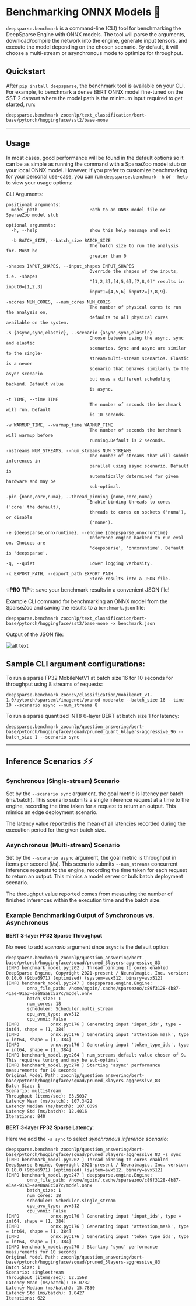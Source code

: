 <!--
Copyright (c) 2021 - present / Neuralmagic, Inc. All Rights Reserved.

Licensed under the Apache License, Version 2.0 (the "License");
you may not use this file except in compliance with the License.
You may obtain a copy of the License at

   http://www.apache.org/licenses/LICENSE-2.0

Unless required by applicable law or agreed to in writing,
software distributed under the License is distributed on an "AS IS" BASIS,
WITHOUT WARRANTIES OR CONDITIONS OF ANY KIND, either express or implied.
See the License for the specific language governing permissions and
limitations under the License.
-->

# Benchmarking ONNX Models 📜

`deepsparse.benchmark` is a command-line (CLI) tool for benchmarking the DeepSparse Engine with ONNX models. The tool will parse the arguments, download/compile the network into the engine, generate input tensors, and execute the model depending on the chosen scenario. By default, it will choose a multi-stream or asynchronous mode to optimize for throughput.

## Quickstart

After `pip install deepsparse`, the benchmark tool is available on your CLI. For example, to benchmark a dense BERT ONNX model fine-tuned on the SST-2 dataset where the model path is the minimum input required to get started, run:

```
deepsparse.benchmark zoo:nlp/text_classification/bert-base/pytorch/huggingface/sst2/base-none
```
__ __
## Usage

In most cases, good performance will be found in the default options so it can be as simple as running the command with a SparseZoo model stub or your local ONNX model. However, if you prefer to customize benchmarking for your personal use-case, you can run `deepsparse.benchmark -h` or `--help` to view your usage options:

CLI Arguments:
```
positional arguments:
  model_path                    Path to an ONNX model file or SparseZoo model stub

optional arguments:
  -h, --help                    show this help message and exit

  -b BATCH_SIZE, --batch_size BATCH_SIZE
                                The batch size to run the analysis for. Must be
                                greater than 0

-shapes INPUT_SHAPES, --input_shapes INPUT_SHAPES
                                Override the shapes of the inputs, i.e. -shapes
                                "[1,2,3],[4,5,6],[7,8,9]" results in input0=[1,2,3]
                                input1=[4,5,6] input2=[7,8,9].

-ncores NUM_CORES, --num_cores NUM_CORES
                                The number of physical cores to run the analysis on,
                                defaults to all physical cores available on the system.

-s {async,sync,elastic}, --scenario {async,sync,elastic}
                                Choose between using the async, sync and elastic
                                scenarios. Sync and async are similar to the single-
                                stream/multi-stream scenarios. Elastic is a newer
                                scenario that behaves similarly to the async scenario
                                but uses a different scheduling backend. Default value
                                is async.

-t TIME, --time TIME            
                                The number of seconds the benchmark will run. Default
                                is 10 seconds.

-w WARMUP_TIME, --warmup_time WARMUP_TIME
                                The number of seconds the benchmark will warmup before
                                running.Default is 2 seconds.

-nstreams NUM_STREAMS, --num_streams NUM_STREAMS
                                The number of streams that will submit inferences in
                                parallel using async scenario. Default is
                                automatically determined for given hardware and may be
                                sub-optimal.

-pin {none,core,numa}, --thread_pinning {none,core,numa}
                                Enable binding threads to cores ('core' the default),
                                threads to cores on sockets ('numa'), or disable
                                ('none').

-e {deepsparse,onnxruntime}, --engine {deepsparse,onnxruntime}
                                Inference engine backend to run eval on. Choices are
                                'deepsparse', 'onnxruntime'. Default is 'deepsparse'.

-q, --quiet                     Lower logging verbosity.

-x EXPORT_PATH, --export_path EXPORT_PATH
                                Store results into a JSON file.
```
💡**PRO TIP**💡: save your benchmark results in a convenient JSON file!

Example CLI command for benchmarking an ONNX model from the SparseZoo and saving the results to a `benchmark.json` file:

```
deepsparse.benchmark zoo:nlp/text_classification/bert-base/pytorch/huggingface/sst2/base-none -x benchmark.json
```
Output of the JSON file:

![alt text](./img/json_output.png)

## Sample CLI argument configurations:

To run a sparse FP32 MobileNetV1 at batch size 16 for 10 seconds for throughput using 8 streams of requests:

```
deepsparse.benchmark zoo:cv/classification/mobilenet_v1-1.0/pytorch/sparseml/imagenet/pruned-moderate --batch_size 16 --time 10 --scenario async --num_streams 8
```

To run a sparse quantized INT8 6-layer BERT at batch size 1 for latency:

```
deepsparse.benchmark zoo:nlp/question_answering/bert-base/pytorch/huggingface/squad/pruned_quant_6layers-aggressive_96 --batch_size 1 --scenario sync
```
__ __
## Inference Scenarios ⚡⚡

### Synchronous (Single-stream) Scenario

Set by the `--scenario sync` argument, the goal metric is latency per batch (ms/batch). This scenario submits a single inference request at a time to the engine, recording the time taken for a request to return an output. This mimics an edge deployment scenario.

The latency value reported is the mean of all latencies recorded during the execution period for the given batch size.

### Asynchronous (Multi-stream) Scenario

Set by the `--scenario async` argument, the goal metric is throughput in items per second (i/s). This scenario submits `--num_streams` concurrent inference requests to the engine, recording the time taken for each request to return an output. This mimics a model server or bulk batch deployment scenario.

The throughput value reported comes from measuring the number of finished inferences within the execution time and the batch size.

### Example Benchmarking Output of Synchronous vs. Asynchronous

**BERT 3-layer FP32 Sparse Throughput**

No need to add *scenario* argument since `async` is the default option:
```
deepsparse.benchmark zoo:nlp/question_answering/bert-base/pytorch/huggingface/squad/pruned_3layers-aggressive_83
[INFO benchmark_model.py:202 ] Thread pinning to cores enabled
DeepSparse Engine, Copyright 2021-present / Neuralmagic, Inc. version: 0.10.0 (9bba6971) (optimized) (system=avx512, binary=avx512)
[INFO benchmark_model.py:247 ] deepsparse.engine.Engine:
        onnx_file_path: /home/mgoin/.cache/sparsezoo/c89f3128-4b87-41ae-91a3-eae8aa8c5a7c/model.onnx
        batch_size: 1
        num_cores: 18
        scheduler: Scheduler.multi_stream
        cpu_avx_type: avx512
        cpu_vnni: False
[INFO            onnx.py:176 ] Generating input 'input_ids', type = int64, shape = [1, 384]
[INFO            onnx.py:176 ] Generating input 'attention_mask', type = int64, shape = [1, 384]
[INFO            onnx.py:176 ] Generating input 'token_type_ids', type = int64, shape = [1, 384]
[INFO benchmark_model.py:264 ] num_streams default value chosen of 9. This requires tuning and may be sub-optimal
[INFO benchmark_model.py:270 ] Starting 'async' performance measurements for 10 seconds
Original Model Path: zoo:nlp/question_answering/bert-base/pytorch/huggingface/squad/pruned_3layers-aggressive_83
Batch Size: 1
Scenario: multistream
Throughput (items/sec): 83.5037
Latency Mean (ms/batch): 107.3422
Latency Median (ms/batch): 107.0099
Latency Std (ms/batch): 12.4016
Iterations: 840
```

**BERT 3-layer FP32 Sparse Latency**:

Here we add the `-s sync` to select *synchronous inference scenario*:

```
deepsparse.benchmark zoo:nlp/question_answering/bert-base/pytorch/huggingface/squad/pruned_3layers-aggressive_83 -s sync
[INFO benchmark_model.py:202 ] Thread pinning to cores enabled
DeepSparse Engine, Copyright 2021-present / Neuralmagic, Inc. version: 0.10.0 (9bba6971) (optimized) (system=avx512, binary=avx512)
[INFO benchmark_model.py:247 ] deepsparse.engine.Engine:
        onnx_file_path: /home/mgoin/.cache/sparsezoo/c89f3128-4b87-41ae-91a3-eae8aa8c5a7c/model.onnx
        batch_size: 1
        num_cores: 18
        scheduler: Scheduler.single_stream
        cpu_avx_type: avx512
        cpu_vnni: False
[INFO            onnx.py:176 ] Generating input 'input_ids', type = int64, shape = [1, 384]
[INFO            onnx.py:176 ] Generating input 'attention_mask', type = int64, shape = [1, 384]
[INFO            onnx.py:176 ] Generating input 'token_type_ids', type = int64, shape = [1, 384]
[INFO benchmark_model.py:270 ] Starting 'sync' performance measurements for 10 seconds
Original Model Path: zoo:nlp/question_answering/bert-base/pytorch/huggingface/squad/pruned_3layers-aggressive_83
Batch Size: 1
Scenario: singlestream
Throughput (items/sec): 62.1568
Latency Mean (ms/batch): 16.0732
Latency Median (ms/batch): 15.7850
Latency Std (ms/batch): 1.0427
Iterations: 622
```